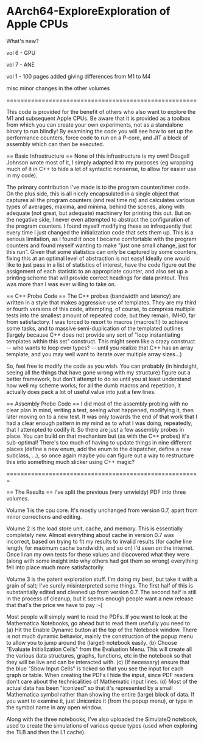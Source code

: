 # AArch64-ExploreExploration of Apple CPUs

What's new?

vol 6 - GPU

vol 7 - ANE

vol 1 - 100 pages added giving differences from M1 to M4

misc minor changes in the other volumes

======================================================

This code is provided for the benefit of others who also want to explore the M1 and subsequent Apple CPUs. Be aware that it is provided as a toolbox from which you can create your own experiments, not as a standalone binary to run blindly! By examining the code you will see how to set up the performance counters, force code to run on a P-core, and JIT a block of assembly which can then be executed.

== Basic Infrastructure == None of this infrastructure is my own! Dougall Johnson wrote most of it, I simply adapted it to my purposes (eg wrapping much of it in C++ to hide a lot of syntactic nonsense, to allow for easier use in my code).

The primary contribution I've made is to the program counter/timer code. On the plus side, this is all nicely encapsulated in a single object that captures all the program counters (and real time ns) and calculates various types of averages, maxima, and minima, behind the scenes, along with adequate (not great, but adequate) machinery for printing this out. But on the negative side, I never even attempted to abstract the configuration of the program counters. I found myself modifying these so infrequently that every time I just changed the initialization code that sets them up. This is a serious limitation, as I found it once I became comfortable with the program counters and found myself wanting to make "just one small change, just for this run". Given that some statistics can only be captured by some counters, fixing this at an optimal level of abstraction is not easy! Ideally one would like to just pass in a list of statistics of interest, have the code figure out the assignment of each statistic to an appropriate counter, and also set up a printing scheme that will provide correct headings for data printout. This was more than I was ever willing to take on.

== C++ Probe Code == The C++ probes (bandwidth and latency) are written in a style that makes aggressive use of templates. They are my third or fourth versions of this code, attempting, of course, to compress multiple tests into the smallest amount of repeated code; but they remain, IMHO, far from satisfactory. I was forced to resort to macros (macros!!!) to achieve some tasks, and to massive semi-duplication of the templated outlines (largely because C++ does not provide any sort of "loop instantiating templates within this set" construct. This might seem like a crazy construct -- who wants to loop over types? -- until you realize that C++ has an array template, and you may well want to iterate over multiple array sizes...)

So, feel free to modify the code as you wish. You can probably (in hindsight, seeing all the things that have gone wrong with my structure) figure out a better framework, but don't attempt to do so until you at least understand how well my scheme works; for all the dumb macros and repetition, it actually does pack a lot of useful value into just a few lines.

== Assembly Probe Code == I did most of the assembly probing with no clear plan in mind, writing a test, seeing what happened, modifying it, then later moving on to a new test. It was only towards the end of that work that I had a clear enough pattern in my mind as to what I was doing, repeatedly, that I attempted to codify it. So there are just a few assembly probes in place. You can build on that mechanism but (as with the C++ probes) it's sub-optimal! There's too much of having to update things in nine different places (define a new enum, add the enum to the dispatcher, define a new subclass, ...), so once again maybe you can figure out a way to restructure this into something much slicker using C++ magic?

=======================================================

== The Results == I've split the previous (very unwieldy) PDF into three volumes.

Volume 1 is the cpu core. It's mostly unchanged from version 0.7, apart from minor corrections and editing.

Volume 2 is the load store unit, cache, and memory. This is essentially completely new. Almost everything about cache in version 0.7 was incorrect, based on trying to fit my results to invalid results (for cache line length, for maximum cache bandwidth, and so on) I'd seen on the internet. Once I ran my own tests for these values and discovered what they were (along with some insight into why others had got them so wrong) everything fell into place much more satisfactorily.

Volume 3 is the patent exploration stuff. I'm doing my best, but take it with a grain of salt; I've surely misinterpreted some things. The first half of this is substantially edited and cleaned up from version 0.7. The second half is still in the process of cleanup, but it seems enough people want a new release that that's the price we have to pay :-(

Most people will simply want to read the PDFs. If you want to look at the Mathematica Notebooks, go ahead but to read them usefully you need to 
(a) Hit the Enable Dynamic button at the top of the Notebook window. There is not much dynamic behavior, mainly the construction of the popup menu to allow you to jump around the (large!) notebook easily.
(b) Choose "Evaluate Initialization Cells" from the Evaluation Menu. This will create all the various data structures, graphs, functions, etc in the notebook so that they will be live and can be interacted with.
(c) (If necessary) ensure that the blue "Show Input Cells" is ticked so that you see the input for each graph or table. When creating the PDFs I hide the input, since PDF readers don't care about the technicalities of Mathematic input lines.
(d) Most of the actual data has been "iconized" so that it's represented by a small Mathematica symbol rather than showing the entire (large) block of data. If you want to examine it, just Uniconize it (from the popup menu), or type in the symbol name in any open window. 

Along with the three notebooks, I've also uploaded the SimulateQ notebook, used to create the simulations of various queue types (used when exploring the TLB and then the L1 cache). 
